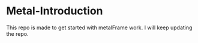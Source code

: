 # Metal-Introduction
This repo is made to get started with metalFrame work. I will keep updating the repo.
